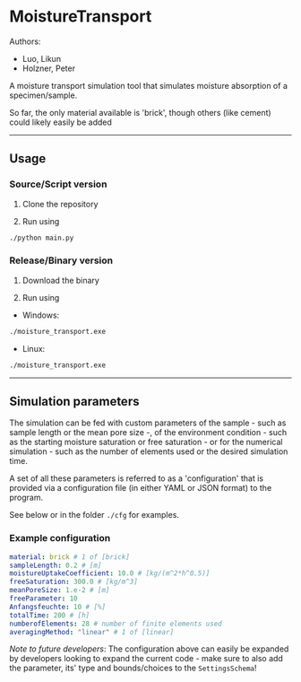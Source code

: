 # MoistureTransport

Authors:

- Luo, Likun
- Holzner, Peter

A moisture transport simulation tool that simulates moisture absorption of a specimen/sample.

So far, the only material available is 'brick', though others (like cement) could likely easily be added

---


## Usage

### Source/Script version

1. Clone the repository

2. Run using

```bash
./python main.py
```

### Release/Binary version

1. Download the binary

2. Run using

- Windows:

```bash
./moisture_transport.exe
```

- Linux:

```bash
./moisture_transport.exe
```

---

## Simulation parameters

The simulation can be fed with custom parameters of the sample - such as sample length or the mean pore size -, of the environment condition - such as the starting moisture saturation or free saturation - or for the numerical simulation - such as the number of elements used or the desired simulation time.

A set of all these parameters is referred to as a 'configuration' that is provided via a configuration file (in either YAML or JSON format) to the program.

See below or in the folder `./cfg` for examples.

### Example configuration

```YAML
material: brick # 1 of [brick]
sampleLength: 0.2 # [m]
moistureUptakeCoefficient: 10.0 # [kg/(m^2*h^0.5)]
freeSaturation: 300.0 # [kg/m^3]
meanPoreSize: 1.e-2 # [m]
freeParameter: 10
Anfangsfeuchte: 10 # [%]
totalTime: 200 # [h]
numberofElements: 28 # number of finite elements used
averagingMethod: "linear" # 1 of [linear]
```

*Note to future developers*: The configuration above can easily be expanded by developers looking to expand the current code - make sure to also add the parameter, its' type and bounds/choices to the `SettingsSchema`!
